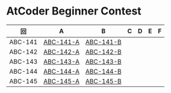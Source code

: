# AtCoder Beginner Contest

| 回 | A | B | C | D | E | F |
|:---:|:---:|:---:|:---:|:---:|:---:|:---:|
| ABC-141 | [ABC-141-A](ABC-141-A.py) | [ABC-141-B](ABC-141-B.py) |  |  |  |  |
| ABC-142 | [ABC-142-A](ABC-142-A.py) | [ABC-142-B](ABC-142-B.py) |  |  |  |  |
| ABC-143 | [ABC-143-A](ABC-143-A.py) | [ABC-143-B](ABC-143-B.py) |  |  |  |  |
| ABC-144 | [ABC-144-A](ABC-144-A.py) | [ABC-144-B](ABC-144-B.py) |  |  |  |  |
| ABC-145 | [ABC-145-A](ABC-145-A.py) | [ABC-145-B](ABC-145-B.py) |  |  |  |  |
